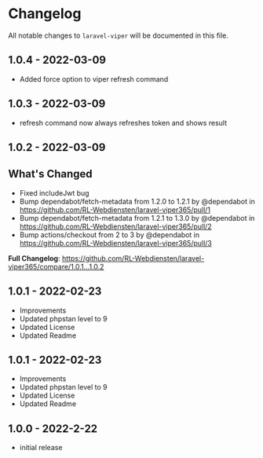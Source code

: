 # Changelog

All notable changes to `laravel-viper` will be documented in this file.

## 1.0.4 - 2022-03-09

- Added force option to viper refresh command

## 1.0.3 - 2022-03-09

- refresh command now always refreshes token and shows result

## 1.0.2 - 2022-03-09

## What's Changed

- Fixed includeJwt bug
- Bump dependabot/fetch-metadata from 1.2.0 to 1.2.1 by @dependabot in https://github.com/RL-Webdiensten/laravel-viper365/pull/1
- Bump dependabot/fetch-metadata from 1.2.1 to 1.3.0 by @dependabot in https://github.com/RL-Webdiensten/laravel-viper365/pull/2
- Bump actions/checkout from 2 to 3 by @dependabot in https://github.com/RL-Webdiensten/laravel-viper365/pull/3

**Full Changelog**: https://github.com/RL-Webdiensten/laravel-viper365/compare/1.0.1...1.0.2

## 1.0.1 - 2022-02-23

- Improvements
- Updated phpstan level to 9
- Updated License
- Updated Readme

## 1.0.1 - 2022-02-23

- Improvements
- Updated phpstan level to 9
- Updated License
- Updated Readme

## 1.0.0 - 2022-2-22

- initial release
